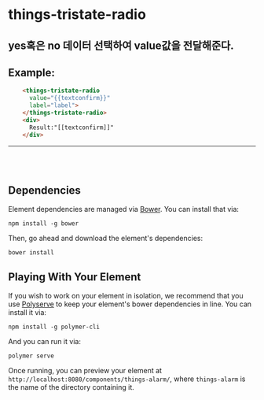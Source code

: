# things-tristate-radio

## yes혹은 no 데이터 선택하여 value값을 전달해준다.


## Example:

```html
    <things-tristate-radio
      value="{{textconfirm}}"
      label="label">
    </things-tristate-radio>
    <div>
      Result:"[[textconfirm]]"
    </div>
```

*****
</br></br>


## Dependencies

Element dependencies are managed via [Bower](http://bower.io/). You can
install that via:

    npm install -g bower

Then, go ahead and download the element's dependencies:

    bower install

## Playing With Your Element

If you wish to work on your element in isolation, we recommend that you use
[Polyserve](https://github.com/PolymerLabs/polyserve) to keep your element's
bower dependencies in line. You can install it via:

    npm install -g polymer-cli

And you can run it via:

    polymer serve

Once running, you can preview your element at
`http://localhost:8080/components/things-alarm/`, where `things-alarm` is the name of the directory containing it.
